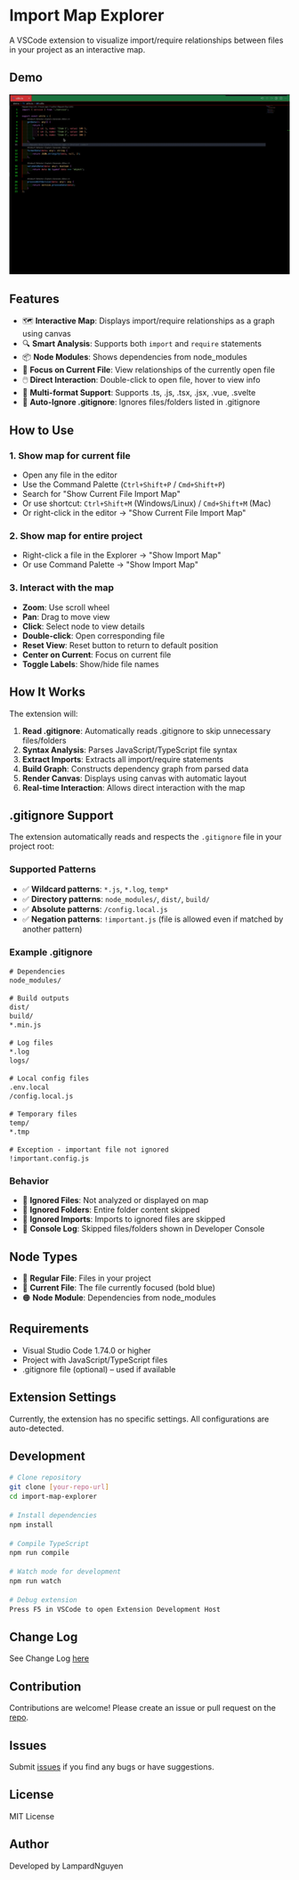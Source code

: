 # Import Map Explorer

A VSCode extension to visualize import/require relationships between files in your project as an interactive map.

## Demo

![Import Map Explorer Demo](https://github.com/LampardNguyen/import-map-explorer/blob/main/images/import-export.gif?raw=true)

## Features

* 🗺️ **Interactive Map**: Displays import/require relationships as a graph using canvas
* 🔍 **Smart Analysis**: Supports both `import` and `require` statements
* 📦 **Node Modules**: Shows dependencies from node\_modules
* 🎯 **Focus on Current File**: View relationships of the currently open file
* 🖱️ **Direct Interaction**: Double-click to open file, hover to view info
* 📁 **Multi-format Support**: Supports .ts, .js, .tsx, .jsx, .vue, .svelte
* 🚫 **Auto-Ignore .gitignore**: Ignores files/folders listed in .gitignore

## How to Use

### 1. Show map for current file

* Open any file in the editor
* Use the Command Palette (`Ctrl+Shift+P` / `Cmd+Shift+P`)
* Search for "Show Current File Import Map"
* Or use shortcut: `Ctrl+Shift+M` (Windows/Linux) / `Cmd+Shift+M` (Mac)
* Or right-click in the editor → "Show Current File Import Map"

### 2. Show map for entire project

* Right-click a file in the Explorer → "Show Import Map"
* Or use Command Palette → "Show Import Map"

### 3. Interact with the map

* **Zoom**: Use scroll wheel
* **Pan**: Drag to move view
* **Click**: Select node to view details
* **Double-click**: Open corresponding file
* **Reset View**: Reset button to return to default position
* **Center on Current**: Focus on current file
* **Toggle Labels**: Show/hide file names

## How It Works

The extension will:

1. **Read .gitignore**: Automatically reads .gitignore to skip unnecessary files/folders
2. **Syntax Analysis**: Parses JavaScript/TypeScript file syntax
3. **Extract Imports**: Extracts all import/require statements
4. **Build Graph**: Constructs dependency graph from parsed data
5. **Render Canvas**: Displays using canvas with automatic layout
6. **Real-time Interaction**: Allows direct interaction with the map

## .gitignore Support

The extension automatically reads and respects the `.gitignore` file in your project root:

### Supported Patterns

* ✅ **Wildcard patterns**: `*.js`, `*.log`, `temp*`
* ✅ **Directory patterns**: `node_modules/`, `dist/`, `build/`
* ✅ **Absolute patterns**: `/config.local.js`
* ✅ **Negation patterns**: `!important.js` (file is allowed even if matched by another pattern)

### Example .gitignore

```gitignore
# Dependencies
node_modules/

# Build outputs
dist/
build/
*.min.js

# Log files
*.log
logs/

# Local config files
.env.local
/config.local.js

# Temporary files
temp/
*.tmp

# Exception - important file not ignored
!important.config.js
```

### Behavior

* 🚫 **Ignored Files**: Not analyzed or displayed on map
* 📁 **Ignored Folders**: Entire folder content skipped
* 🔗 **Ignored Imports**: Imports to ignored files are skipped
* 📝 **Console Log**: Skipped files/folders shown in Developer Console

## Node Types

* 🔵 **Regular File**: Files in your project
* 🔷 **Current File**: The file currently focused (bold blue)
* 🟠 **Node Module**: Dependencies from node\_modules

## Requirements

* Visual Studio Code 1.74.0 or higher
* Project with JavaScript/TypeScript files
* .gitignore file (optional) – used if available

## Extension Settings

Currently, the extension has no specific settings. All configurations are auto-detected.

## Development

```bash
# Clone repository
git clone [your-repo-url]
cd import-map-explorer

# Install dependencies  
npm install

# Compile TypeScript
npm run compile

# Watch mode for development
npm run watch

# Debug extension
Press F5 in VSCode to open Extension Development Host
```

## Change Log

See Change Log [here](CHANGELOG.md)

## Contribution

Contributions are welcome! Please create an issue or pull request on the [repo](https://github.com/LampardNguyen/import-map-explorer).

## Issues

Submit [issues](https://github.com/LampardNguyen/import-map-explorer/issues) if you find any bugs or have suggestions.

## License

MIT License

## Author

Developed by LampardNguyen

